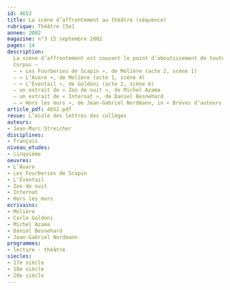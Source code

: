 ```yaml
---
id: 4652
title: La scène d’affrontement au théâtre (séquence)
rubrique: Théâtre [5e]
annee: 2002
magazine: n°3 15 septembre 2002
pages: 14
description: 
  La scène d’affrontement est souvent le point d’aboutissement de toute une progression et constitue un moment dramatiquement fort dans l’économie générale de toute pièce de théâtre. Si elle dépend des scènes qui la préparent, elle garde néanmoins une certaine unité, au point d’être facilement isolable et compréhensible sans qu’il soit nécessaire de recourir au contexte. Cette autonomie est en partie due à une typologie qui lui serait propre – toutes ces scènes présentent certains invariants, sur le plan structurel comme sur le plan linguistique. Ce sont ces constantes que cet article se propose de dégager dans un processus, dont l’originalité tient à la place centrale laissée au jeu théâtral. Cet article rend compte d’une expérience de pratique théâtrale menée avec des élèves d’une classe du cycle central, mais également avec des enseignants, dans le cadre d’un stage de formation. D’une durée d’une dizaine d’heures, cette séquence pourrait initier une étude consacrée au théâtre et préparer la lecture intégrale d’une comédie ou d’une farce.
  Corpus – 
  – « Les Fourberies de Scapin », de Molière (acte 2, scène 1)
  – « L’Avare », de Molière (acte 1, scène 4)
  – « L’Éventail », de Goldoni (acte 2, scène 6)
  – un extrait de « Zoo de nuit », de Michel Azama
  – un extrait de « Internat », de Daniel Besnehard
  – « Hors les murs », de Jean-Gabriel Nordmann, in « Brèves d’auteurs »
article_pdf: 4652.pdf
revue: L’école des lettres des collèges
auteurs:
- Jean-Marc Streicher
disciplines:
- français
niveau_etudes:
- cinquième
oeuvres:
- L’Avare
- Les Fourberies de Scapin
- L’Éventail
- Zoo de nuit
- Internat
- Hors les murs
ecrivains:
- Molière
- Carlo Goldoni
- Michel Azama
- Daniel Besnehard
- Jean-Gabriel Nordmann
programmes:
- lecture - théâtre
siecles:
- 17e siècle
- 18e siècle
- 20e siècle
---
```

